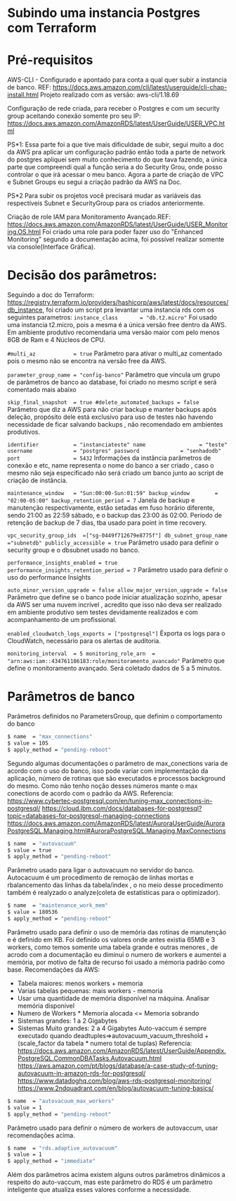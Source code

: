 # Subindo uma instancia Postgres com Terraform


# Pré-requisitos
AWS-CLI - Configurado e apontado para conta a qual quer subir a instancia de banco. REF:
https://docs.aws.amazon.com/cli/latest/userguide/cli-chap-install.html
Projeto realizado com as versão: aws-cli/1.18.69

Configuração de rede criada, para receber o Postgres e com um security group aceitando conexão somente pro seu IP:
https://docs.aws.amazon.com/AmazonRDS/latest/UserGuide/USER_VPC.html

PS*1: Essa parte foi a que tive mais dificuldade de subir, segui muito a doc da AWS pra aplicar um configuração padrão então toda a parte de network do postgres apliquei sem muito conhecimento do que tava fazendo, a única parte que compreendi qual a função seria a do Security Grou, onde posso controlar o que irá acessar o meu banco. Agora a parte de criação de VPC e Subnet Groups eu segui a criação padrão da AWS na Doc.

PS*2 Para subir os projetos você precisará mudar as variáveis das respectíveis Subnet e SecurityGroup para os criados anteriormente.

Criação de role IAM para Monitoramento Avançado.REF:
https://docs.aws.amazon.com/AmazonRDS/latest/UserGuide/USER_Monitoring.OS.html
Foi criado uma role para poder fazer uso do "Enhanced Monitoring" segundo a documentação acima, foi possível realizar somente via console(Interface Gráfica).

# Decisão dos parâmetros:

Seguindo a doc do Terraform: https://registry.terraform.io/providers/hashicorp/aws/latest/docs/resources/db_instance, foi criado um script pra levantar  uma instancia rds com os seguintes parametros:
  `instance_class       = "db.t2.micro"`
Foi usado uma instancia t2.micro, pois a mesma é a única versão free dentro da AWS. Em ambiente produtivo recomendaria uma versão maior com pelo menos 8GB de Ram e 4 Núcleos de CPU.

`#multi_az            = true`
Parâmetro para ativar o multi_az comentado pois o mesmo não se encontra na versão free da AWS.

`parameter_group_name = "config-banco"`
Parâmetro que vincula um grupo de parâmetros de banco ao database, foi criado no mesmo script e será comentado mais abaixo

  `skip_final_snapshot  = true
  #delete_automated_backups = false`
Parâmetro que diz a AWS para não criar backup e manter backups após deleção, propósito dele está exclusivo para uso de testes não havendo necessidade de ficar salvando backups , não recomendado em ambientes produtivos.

 `identifier           = "instanciateste"
  name                 = "teste"
  username             = "postgres"
  password             = "senhadodb"
  port                 = 5432`
Informações da instância parâmetros de conexão e etc, name representa o nome do banco a ser criado , caso o mesmo não seja especificado não será criado um banco junto ao script de criação de instância.

 `maintenance_window   = "Sun:00:00-Sun:01:59"
  backup_window        = "02:00-05:00"
  backup_retention_period = 7`
  Janela de backup e manutenção respectivamente, estão setadas em fuso horário diferente, sendo 21:00 as 22:59 sábado, e o backup das 23:00 ás 02:00. Período de retenção de backup de 7 dias, tba usado para point in time recovery. 

  `vpc_security_group_ids  =["sg-0449f712679e8775f"]
  db_subnet_group_name    ="subnetdb"
  publicly_accessible = true`
Parâmetro usado para definir o security group e o dbsubnet usado no banco.

  `performance_insights_enabled = true
  performance_insights_retention_period = 7`
Parâmetro usado para definir o uso do performance Insights 


 `auto_minor_version_upgrade = false
  allow_major_version_upgrade = false`
Parâmetro que define se o banco pode iniciar atualização sozinho, apesar da AWS ser uma nuvem incrível , acredito que isso não deva ser realizado em ambiente produtivo sem testes devidamente realizados e com acompanhamento de um profissional.


`enabled_cloudwatch_logs_exports = ["postgresql"]`
Èxporta os logs para o CloudWatch, necessário para os alertas de auditoria.

  `monitoring_interval  = 5
  monitoring_role_arn  = "arn:aws:iam::434761106183:role/monitoramento_avancado"`
Parâmetro que define o monitoramento avançado. Será coletado dados de 5 a 5 minutos.

# Parâmetros de banco

Parâmetros definidos no ParametersGroup, que definim o comportamento do banco


```bash
$ name  = "max_connections"
$ value = 105
$ apply_method = "pending-reboot"
``` 
Segundo algumas documentações o parâmetro de max_conections varia de acordo com o uso do banco, isso pode variar com implementação da aplicação, número de rotinas que são executados e processos background do mesmo. Como não tenho noção desses números mante o max conections de acordo com o padrão da AWS. Referencia:
https://www.cybertec-postgresql.com/en/tuning-max_connections-in-postgresql/
https://cloud.ibm.com/docs/databases-for-postgresql?topic=databases-for-postgresql-managing-connections
https://docs.aws.amazon.com/AmazonRDS/latest/AuroraUserGuide/AuroraPostgreSQL.Managing.html#AuroraPostgreSQL.Managing.MaxConnections 



```bash
$ name  = "autovacuum"
$ value = true
$ apply_method = "pending-reboot"
```
Parâmetro usado para ligar o autovacuum no servidor do banco. Autocacuum é um procedimento de remoção de linhas mortas e rbalancemento das linhas da tabela/index , o no meio desse procedimento também é realyzado o analyze(coleta de estatísticas para o optimizador). 


```bash
$ name  = "maintenance_work_mem"
$ value = 180536
$ apply_method = "pending-reboot"
``` 
Parâmetro usado para definir o uso de memória das rotinas de manutenção e é definido em KB. Foi definido os valores onde antes existia 65MB  e 3 workers, como temos somente uma tabela grande e outras menores , de acrodo com a documentação eu diminui o numero de workers e aumentei a memória, por motivo de falta de recurso foi usado a mémoria padrão como base. Recomendações da AWS:
  - Tabela maiores: menos workers + memoria
  - Varias tabelas pequenas: mais workers - memoria
  - Usar uma quantidade de memória disponível na máquina. Analisar memória disponível
  - Numero de Workers * Memoria alocada <= Memoria sobrando
  - Sistemas grandes: 1 a 2 Gigabytes
  - Sistemas Muito grandes: 2 a 4 Gigabytes
Auto-vaccum é sempre executado quando deadtuples=>autovacuum_vacuum_threshold + (scale_factor da tabela * numero total de tuplas)
Referencia:
https://docs.aws.amazon.com/AmazonRDS/latest/UserGuide/Appendix.PostgreSQL.CommonDBATasks.Autovacuum.html
https://aws.amazon.com/pt/blogs/database/a-case-study-of-tuning-autovacuum-in-amazon-rds-for-postgresql/
https://www.datadoghq.com/blog/aws-rds-postgresql-monitoring/
https://www.2ndquadrant.com/en/blog/autovacuum-tuning-basics/

```bash
$ name  = "autovacuum_max_workers"
$ value = 1
$ apply_method = "pending-reboot"
``` 
Parâmetro usado para definir o número de workers de autovaccum, usar recomendações acima.



```bash
$ name  = "rds.adaptive_autovacuum"
$ value = 1
$ apply_method = "immediate"
``` 
Além dos parâmetros acima existem alguns outros parâmetros dinâmicos a respeito do auto-vaccum, mas este parâmetro do RDS é um parâmetro inteligente que atualiza esses valores conforme a necessidade.
